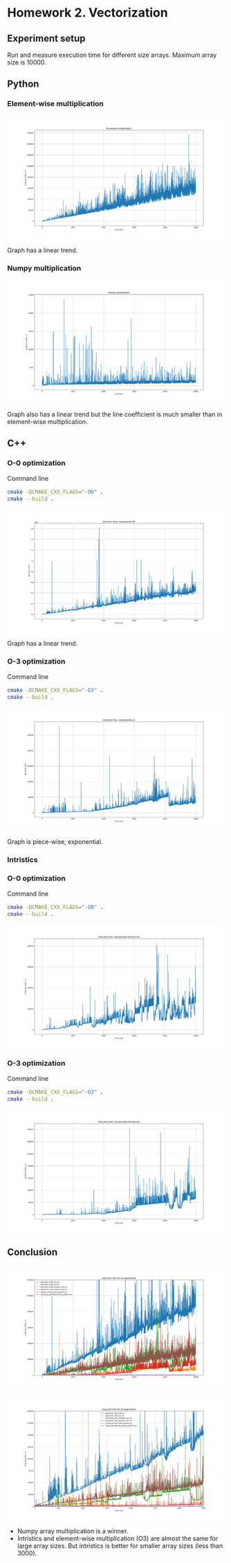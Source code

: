 # Homework 2. Vectorization

## Experiment setup

Run and measure execution time for different size arrays. Maximum array size is 10000.

## Python

### Element-wise multiplication

![python-by-element-multiplication-10000](data/python-by-element-multiplication-10000.png)

Graph has a linear trend.

### Numpy multiplication

![python-numpy-multiplication-10000](data/python-numpy-multiplication-10000.png)

Graph also has a linear trend but the line coefficient is much smaller than in element-wise multiplication.

## C++

### O-0 optimization

Command line

```bash
cmake -DCMAKE_CXX_FLAGS="-O0" .
cmake --build .
```

![execution-time--nanoseconds-o0-10000](data/execution-time--nanoseconds-o0-10000.png)

Graph has a linear trend.

### O-3 optimization

Command line

```bash
cmake -DCMAKE_CXX_FLAGS="-O3" .
cmake --build .  
```

![execution-time--nanoseconds-o3-10000](data/execution-time--nanoseconds-o3-10000.png)

Graph is piece-wise, exponential.

### Intristics

### O-0 optimization

Command line

```bash
cmake -DCMAKE_CXX_FLAGS="-O0" .
cmake --build .  
```

![execution-time--nanoseconds-o3-10000](data/execution-time--nanoseconds-intristics-o0-10000.png)

### O-3 optimization

Command line

```bash
cmake -DCMAKE_CXX_FLAGS="-O3" .
cmake --build .  
```

![execution-time--nanoseconds-o3-10000](data/execution-time--nanoseconds-intristics-o3-10000.png)

## Conclusion

![execution-time-for-all-experiments-10000](data/execution-time-for-all-experiments-10000.png)

![execution-time-for-all-experiments-10000-zoom](data/execution-time-for-all-experiments-10000-zoom.png)

- Numpy array multiplication is a winner.
- Intristics and element-wise multiplication (O3) are almost the same for large array sizes. But intristics is better for smaller array sizes (less than 3000).
